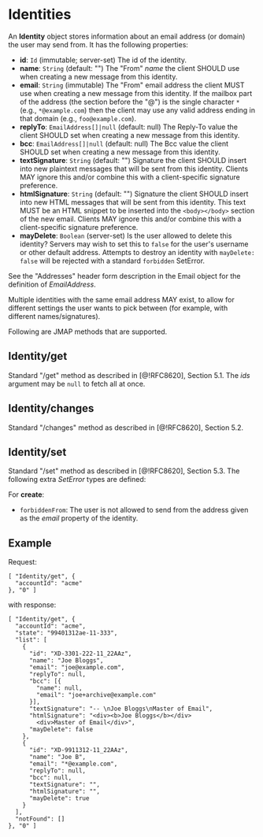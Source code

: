 # Identities

An **Identity** object stores information about an email address (or domain) the user may send from. It has the following properties:

- **id**: `Id` (immutable; server-set)
  The id of the identity.
- **name**: `String` (default: "")
  The "From" *name* the client SHOULD use when creating a new message from this identity.
- **email**: `String` (immutable)
  The "From" email address the client MUST use when creating a new message from this identity. If the mailbox part of the address (the section before the "@") is the single character `*` (e.g., `*@example.com`) then the client may use any valid address ending in that domain (e.g., `foo@example.com`).
- **replyTo**: `EmailAddress[]|null` (default: null)
  The Reply-To value the client SHOULD set when creating a new message from this identity.
- **bcc**: `EmailAddress[]|null` (default: null)
  The Bcc value the client SHOULD set when creating a new message from this identity.
- **textSignature**: `String` (default: "")
  Signature the client SHOULD insert into new plaintext messages that will be sent from this identity. Clients MAY ignore this and/or combine this with a client-specific signature preference.
- **htmlSignature**: `String` (default: "")
  Signature the client SHOULD insert into new HTML messages that will be sent from this identity. This text MUST be an HTML snippet to be inserted into the `<body></body>` section of the new email. Clients MAY ignore this and/or combine this with a client-specific signature preference.
- **mayDelete**: `Boolean` (server-set)
  Is the user allowed to delete this identity? Servers may wish to set this to `false` for the user's username or other default address. Attempts to destroy an identity with `mayDelete: false` will be rejected with a standard `forbidden` SetError.

See the "Addresses" header form description in the Email object for the definition of *EmailAddress*.

Multiple identities with the same email address MAY exist, to allow for different settings the user wants to pick between (for example, with different names/signatures).

Following are JMAP methods that are supported.

## Identity/get

Standard "/get" method as described in [@!RFC8620], Section 5.1. The *ids* argument may be `null` to fetch all at once.

## Identity/changes

Standard "/changes" method as described in [@!RFC8620], Section 5.2.

## Identity/set

Standard "/set" method as described in [@!RFC8620], Section 5.3. The following extra *SetError* types are defined:

For **create**:

- `forbiddenFrom`: The user is not allowed to send from the address given as
  the *email* property of the identity.

## Example

Request:

    [ "Identity/get", {
      "accountId": "acme"
    }, "0" ]

with response:

    [ "Identity/get", {
      "accountId": "acme",
      "state": "99401312ae-11-333",
      "list": [
        {
          "id": "XD-3301-222-11_22AAz",
          "name": "Joe Bloggs",
          "email": "joe@example.com",
          "replyTo": null,
          "bcc": [{
            "name": null,
            "email": "joe+archive@example.com"
          }],
          "textSignature": "-- \nJoe Bloggs\nMaster of Email",
          "htmlSignature": "<div><b>Joe Bloggs</b></div>
            <div>Master of Email</div>",
          "mayDelete": false
        },
        {
          "id": "XD-9911312-11_22AAz",
          "name": "Joe B",
          "email": "*@example.com",
          "replyTo": null,
          "bcc": null,
          "textSignature": "",
          "htmlSignature": "",
          "mayDelete": true
        }
      ],
      "notFound": []
    }, "0" ]
